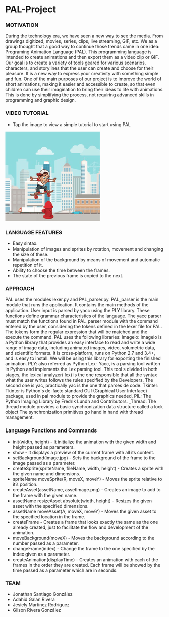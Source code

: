 # PAL-Project

### MOTIVATION
During the technology era, we have seen a new way to see the media. From drawings digitized, movies, series, clips, live streaming, GIF, etc. We as a group thought that a good way to continue those trends came in one idea: Programing Animation Language (PAL). This programming language is intended to create animations and then export them as a video clip or GIF. Our goal is to create a variety of tools geared for various scenarios, characters, and storylines that the user can create and choose for their pleasure. It is a new way to express your creativity with something simple and fun. One of the main purposes of our project is to improve the world of short animations, making it easier and accessible to create, so that even children can use their imagination to bring their ideas to life with animations. This is done by simplifying the process, not requiring advanced skills in programming and graphic design.



### VIDEO TUTORIAL

- Tap the image to view a simple tutorial to start using PAL

[![WATCH THE VIDEO!](https://github.com/JonathanXSG/PAL-Project/blob/master/PAL_VideoImage.png)](https://youtu.be/_BxfNZoQCqs)



### LANGUAGE FEATURES
- Easy sintax.
- Manipulation of images and sprites by rotation, movement and changing the size of these.
- Manipulation of the background by means of movement and automatic repetition of it.
- Ability to choose the time between the frames.
- The state of the previous frame is copied to the next.



### APPROACH
PAL uses the modules lexer.py and PAL_parser.py. PAL_parser is the main module that runs the application. It contains the main methods of the application. User input is parsed by yacc using the PLY library. These functions define grammar characteristics of the language. The yacc parser must match the functions found in PAL_parser module with the command entered by the user, considering the tokens defined in the lexer file for PAL. The tokens form the regular expression that will be matched and the execute the command. 
PAL uses the following libraries:
Imageio: Imageio is a Python library that provides an easy interface to read and write a wide range of image data, including animated images, video, volumetric data, and scientific formats. It is cross-platform, runs on Python 2.7 and 3.4+, and is easy to install. We will be using this library for exporting the finished animation.
PLY: also referred as Python Lex- Yacc, is a parsing tool written in Python and implements the Lex parsing tool. This tool s divided in both stages, the lexical analyzer( lex) is the one responsible that all the syntax what the user writes follows the rules specified by the Developers. The second one is yac, practically yac is the one that parses de code.
Tkinter: Tkinter is Python's de-facto standard GUI (Graphical User Interface) package, used in pal module to provide the graphics needed. 
PIL: The Python Imaging Library by Fredrik Lundh and Contributors.
_Thread: The thread module provides a basic synchronization data structure called a lock object The synchronization primitives go hand in hand with thread management.



### Language Functions and Commands

- init(width, height) - It initialize the animation with the given width and height passed as parameters.
- show - It displays a preview of the current frame with all its content.
- setBackground(image.jpg) - Sets the background of the frame to the image passed as a parameter.
- createSprite(spriteName, fileName, width, height) - Creates a sprite with the given name and dimensions.
- spriteName moveSprite(R, moveX, moveY) - Moves the sprite relative to it’s position.
- createAsset(assetName, assetImage.png) - Creates an image to add to the frame with the given name.
- assetName resizeAsset absolute(width, height) - Resizes the given asset with the specified dimensions.
- assetName moveAsset(A, moveX, moveY) - Moves the given asset to the specified location in the frame.
- createFrame - Creates a frame that looks exactly the same as the one already created, just to facilitate the flow and development of    the animation.
- moveBackground(moveX) - Moves the background according to the number passed as a parameter.
- changeFrame(index) - Change the frame to the one specified by the index given as a parameter.
- createAnimation(displayTime) - Creates an animation with each of the frames in the order they are created. Each frame will be showed by the time passed as a parameter which are in seconds.



### TEAM
- Jonathan Santiago González
- Adahid Galan Rivera
- Jesiely Martínez Rodríguez
- Gilson Rivera González



